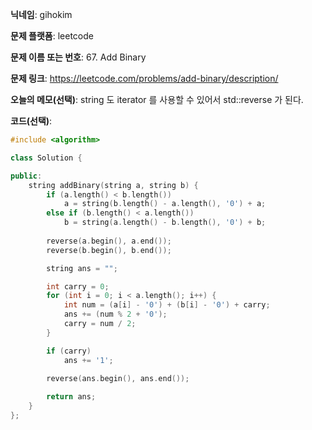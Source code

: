 **닉네임**: gihokim

**문제 플랫폼**: leetcode

**문제 이름 또는 번호**: 67. Add Binary

**문제 링크**: https://leetcode.com/problems/add-binary/description/

**오늘의 메모(선택)**: string 도 iterator 를 사용할 수 있어서 std::reverse 가 된다.

**코드(선택)**:

```c++
#include <algorithm>

class Solution {

public:
    string addBinary(string a, string b) {
        if (a.length() < b.length())
            a = string(b.length() - a.length(), '0') + a;
        else if (b.length() < a.length())
            b = string(a.length() - b.length(), '0') + b;
        
        reverse(a.begin(), a.end());
        reverse(b.begin(), b.end());

        string ans = "";

        int carry = 0;
        for (int i = 0; i < a.length(); i++) {
            int num = (a[i] - '0') + (b[i] - '0') + carry;
            ans += (num % 2 + '0');
            carry = num / 2;
        }

        if (carry)
            ans += '1';
        
        reverse(ans.begin(), ans.end());

        return ans;
    }
};
```
